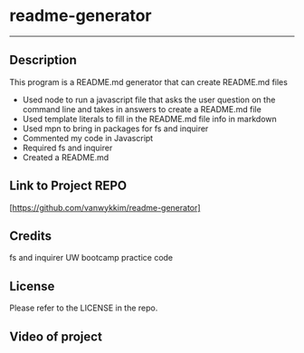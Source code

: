 # readme-generator
---
## Description

This program is a README.md generator that can create README.md files


- Used node to run a javascript file that asks the user question on the command line and takes in answers to create a README.md file
- Used template literals to fill in the README.md file info in markdown
- Used mpn to bring in packages for fs and inquirer
- Commented my code in Javascript
- Required fs and inquirer
- Created a README.md

## Link to Project REPO

[https://github.com/vanwykkim/readme-generator]

## Credits

fs and inquirer
UW bootcamp practice code
## License

Please refer to the LICENSE in the repo.

## Video of project
